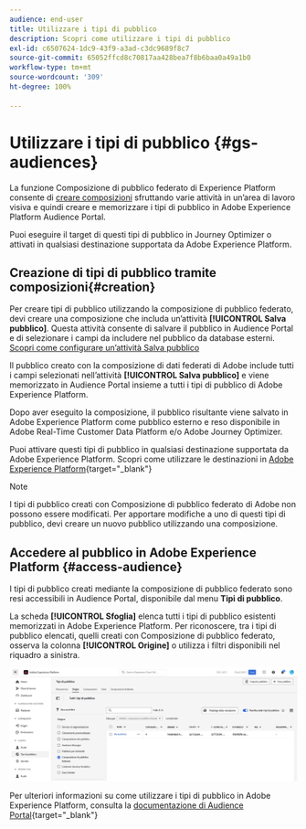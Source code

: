 ```yaml
---
audience: end-user
title: Utilizzare i tipi di pubblico
description: Scopri come utilizzare i tipi di pubblico
exl-id: c6507624-1dc9-43f9-a3ad-c3dc9689f8c7
source-git-commit: 65052ffcd8c70817aa428bea7f8b6baa0a49a1b0
workflow-type: tm+mt
source-wordcount: '309'
ht-degree: 100%

---
```


# Utilizzare i tipi di pubblico {#gs-audiences}

La funzione Composizione di pubblico federato di Experience Platform consente di [creare composizioni](../compositions/gs-compositions.md) sfruttando varie attività in un’area di lavoro visiva e quindi creare e memorizzare i tipi di pubblico in Adobe Experience Platform Audience Portal.

Puoi eseguire il target di questi tipi di pubblico in Journey Optimizer o attivati in qualsiasi destinazione supportata da Adobe Experience Platform.

## Creazione di tipi di pubblico tramite composizioni{#creation}

Per creare tipi di pubblico utilizzando la composizione di pubblico federato, devi creare una composizione che includa un’attività **[!UICONTROL Salva pubblico]**. Questa attività consente di salvare il pubblico in Audience Portal e di selezionare i campi da includere nel pubblico da database esterni. [Scopri come configurare un’attività Salva pubblico](../compositions/activities/save-audience.md)

Il pubblico creato con la composizione di dati federati di Adobe include tutti i campi selezionati nell’attività **[!UICONTROL Salva pubblico]** e viene memorizzato in Audience Portal insieme a tutti i tipi di pubblico di Adobe Experience Platform.

Dopo aver eseguito la composizione, il pubblico risultante viene salvato in Adobe Experience Platform come pubblico esterno e reso disponibile in Adobe Real-Time Customer Data Platform e/o Adobe Journey Optimizer.

Puoi attivare questi tipi di pubblico in qualsiasi destinazione supportata da Adobe Experience Platform. Scopri come utilizzare le destinazioni in [Adobe Experience Platform](https://experienceleague.adobe.com/it/docs/experience-platform/destinations/home){target="_blank"}

>[!NOTE]
>
>I tipi di pubblico creati con Composizione di pubblico federato di Adobe non possono essere modificati. Per apportare modifiche a uno di questi tipi di pubblico, devi creare un nuovo pubblico utilizzando una composizione.

## Accedere al pubblico in Adobe Experience Platform {#access-audience}

I tipi di pubblico creati mediante la composizione di pubblico federato sono resi accessibili in Audience Portal, disponibile dal menu **Tipi di pubblico**.

La scheda **[!UICONTROL Sfoglia]** elenca tutti i tipi di pubblico esistenti memorizzati in Adobe Experience Platform. Per riconoscere, tra i tipi di pubblico elencati, quelli creati con Composizione di pubblico federato, osserva la colonna **[!UICONTROL Origine]** o utilizza i filtri disponibili nel riquadro a sinistra.

![](assets/audiences-list.png)

Per ulteriori informazioni su come utilizzare i tipi di pubblico in Adobe Experience Platform, consulta la [documentazione di Audience Portal](https://experienceleague.adobe.com/it/docs/experience-platform/segmentation/ui/audience-portal){target="_blank"}

<!-- add link to this donc once published: https://jira.corp.adobe.com/browse/PLAT-198674-->